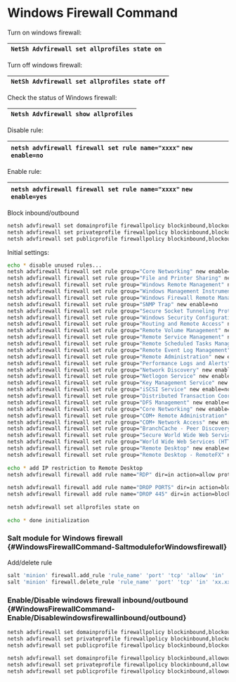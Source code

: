 # Windows Firewall Command



Turn on windows firewall:

| `NetSh Advfirewall set allprofiles state on` |
| :--- |


Turn off windows firewall:

| `NetSh Advfirewall set allprofiles state off` |
| :--- |


Check the status of Windows firewall:

| `Netsh Advfirewall show allprofiles` |
| :--- |


Disable rule:

| `netsh advfirewall firewall set rule name="xxxx"` `new` `enable=no` |
| :--- |


Enable rule:

| `netsh advfirewall firewall set rule name="xxxx"` `new` `enable=yes` |
| :--- |


Block inbound/outbound

```bash
netsh advfirewall set domainprofile firewallpolicy blockinbound,blockoutbound
netsh advfirewall set privateprofile firewallpolicy blockinbound,blockoutbound
netsh advfirewall set publicprofile firewallpolicy blockinbound,blockoutbound
```

  
Initial settings:

```bash
echo * disable unused rules...
netsh advfirewall firewall set rule group="Core Networking" new enable=no
netsh advfirewall firewall set rule group="File and Printer Sharing" new enable=no
netsh advfirewall firewall set rule group="Windows Remote Management" new enable=no
netsh advfirewall firewall set rule group="Windows Management Instrumentation (WMI)" new enable=no
netsh advfirewall firewall set rule group="Windows Firewall Remote Management" new enable=no
netsh advfirewall firewall set rule group="SNMP Trap" new enable=no
netsh advfirewall firewall set rule group="Secure Socket Tunneling Protocol" new enable=no
netsh advfirewall firewall set rule group="Windows Security Configuration Wizard" new enable=no
netsh advfirewall firewall set rule group="Routing and Remote Access" new enable=no
netsh advfirewall firewall set rule group="Remote Volume Management" new enable=no
netsh advfirewall firewall set rule group="Remote Service Management" new enable=no
netsh advfirewall firewall set rule group="Remote Scheduled Tasks Management" new enable=no
netsh advfirewall firewall set rule group="Remote Event Log Management" new enable=no
netsh advfirewall firewall set rule group="Remote Administration" new enable=no
netsh advfirewall firewall set rule group="Performance Logs and Alerts" new enable=no
netsh advfirewall firewall set rule group="Network Discovery" new enable=no
netsh advfirewall firewall set rule group="Netlogon Service" new enable=no
netsh advfirewall firewall set rule group="Key Management Service" new enable=no
netsh advfirewall firewall set rule group="iSCSI Service" new enable=no
netsh advfirewall firewall set rule group="Distributed Transaction Coordinator" new enable=no
netsh advfirewall firewall set rule group="DFS Management" new enable=no
netsh advfirewall firewall set rule group="Core Networking" new enable=no
netsh advfirewall firewall set rule group="COM+ Remote Administration" new enable=no
netsh advfirewall firewall set rule group="COM+ Network Access" new enable=no
netsh advfirewall firewall set rule group="BranchCache - Peer Discovery (Uses WSD)" new enable=no
netsh advfirewall firewall set rule group="Secure World Wide Web Services (HTTPS)" new enable=no
netsh advfirewall firewall set rule group="World Wide Web Services (HTTP)" new enable=no
netsh advfirewall firewall set rule group="Remote Desktop" new enable=no
netsh advfirewall firewall set rule group="Remote Desktop - RemoteFX" new enable=no
  
echo * add IP restriction to Remote Desktop
netsh advfirewall firewall add rule name="RDP" dir=in action=allow protocol=TCP localport=19896 remoteip="203.117.172.136,101.127.248.186"
 
netsh advfirewall firewall add rule name="DROP PORTS" dir=in action=block protocol=TCP localport=135-139
netsh advfirewall firewall add rule name="DROP 445" dir=in action=block protocol=TCP localport=445
 
netsh advfirewall set allprofiles state on
 
echo * done initialization
```

### **Salt module for Windows firewall** {#WindowsFirewallCommand-SaltmoduleforWindowsfirewall}

Add/delete rule

```bash
salt 'minion' firewall.add_rule 'rule_name' 'port' 'tcp' 'allow' 'in' 'xx.xx.xx.xx'
salt 'minion' firewall.delete_rule 'rule_name' 'port' 'tcp' 'in' 'xx.xx.xx.xx'
```

### Enable/Disable windows firewall inbound/outbound {#WindowsFirewallCommand-Enable/Disablewindowsfirewallinbound/outbound}

```bash
netsh advfirewall set domainprofile firewallpolicy blockinbound,blockoutbound
netsh advfirewall set privateprofile firewallpolicy blockinbound,blockoutbound
netsh advfirewall set publicprofile firewallpolicy blockinbound,blockoutbound
 
netsh advfirewall set domainprofile firewallpolicy blockinbound,allowoutbound
netsh advfirewall set privateprofile firewallpolicy blockinbound,allowoutbound
netsh advfirewall set publicprofile firewallpolicy blockinbound,allowoutbound
```

